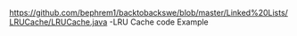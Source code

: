 https://github.com/bephrem1/backtobackswe/blob/master/Linked%20Lists/LRUCache/LRUCache.java -LRU Cache code Example
